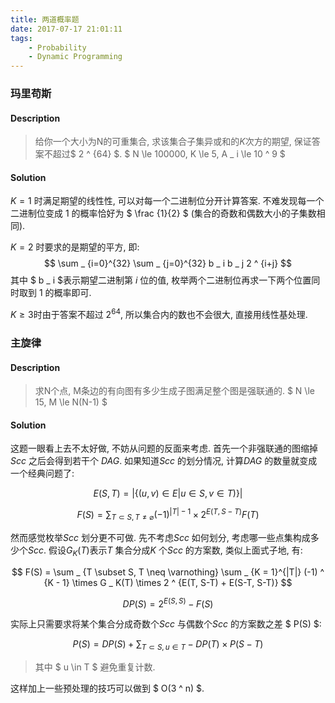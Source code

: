 ```yaml
---
title: 两道概率题
date: 2017-07-17 21:01:11
tags:
    - Probability
    - Dynamic Programming
---
```


### 玛里苟斯

#### Description
> 给你一个大小为N的可重集合, 求该集合子集异或和的$K$次方的期望, 保证答案不超过$ 2 ^ {64} $.
$ N \le 100000, K \le 5, A _ i \le 10 ^ 9 $

<!-- more -->

#### Solution

$K=1$ 时满足期望的线性性, 可以对每一个二进制位分开计算答案.
不难发现每一个二进制位变成 $1$ 的概率恰好为 $ \frac {1}{2} $ (集合的奇数和偶数大小的子集数相同).

$K=2$ 时要求的是期望的平方, 即:
$$ \sum _ {i=0}^{32} \sum _ {j=0}^{32} b _ i b _ j 2 ^ {i+j} $$
其中 $ b _ i $表示期望二进制第 $i$ 位的值, 枚举两个二进制位再求一下两个位置同时取到 $1$ 的概率即可.

$K \ge 3$时由于答案不超过 $2^{64}$, 所以集合内的数也不会很大, 直接用线性基处理.

### 主旋律

#### Description
> 求N个点, M条边的有向图有多少生成子图满足整个图是强联通的.
$ N \le 15, M \le N(N-1) $

#### Solution

这题一眼看上去不太好做, 不妨从问题的反面来考虑.
首先一个非强联通的图缩掉$Scc$ 之后会得到若干个 $DAG$.
如果知道$Scc$ 的划分情况, 计算$DAG$ 的数量就变成一个经典问题了:

$$ E(S, T) = {|\{(u, v) \in E | u \in S, v \in T)\}|} $$

$$ F(S) = \sum _ {T \subset S, T \neq \varnothing} (-1) ^ {|T| - 1}  \times 2 ^ {E(T, S-T)} F(T) $$

然而感觉枚举$Scc$ 划分更不可做.
先不考虑$Scc$ 如何划分, 考虑哪一些点集构成多少个$Scc$.
假设$G _ K(T)$表示$T$ 集合分成$K$ 个$Scc$ 的方案数, 类似上面式子地, 有:

$$ F(S) = \sum _ {T \subset S, T \neq \varnothing} \sum _ {K = 1}^{|T|} (-1) ^ {K - 1} \times G _ K(T) \times 2 ^ {E(T, S-T) + E(S-T, S-T)} $$

$$ DP(S) = 2 ^ {E(S, S)} - F(S) $$

实际上只需要求将某个集合分成奇数个$Scc$ 与偶数个$Scc$ 的方案数之差 $ P(S) $:

$$ P(S) = DP(S) + \sum _ {T \subset S, u \in T} - DP(T) \times P(S - T) $$

> 其中 $ u \in T $ 避免重复计数.

这样加上一些预处理的技巧可以做到 $ O(3 ^ n) $.
